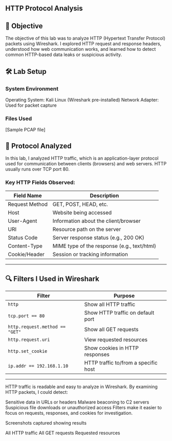 ## HTTP Protocol Analysis



## 🎯 Objective

The objective of this lab was to analyze HTTP (Hypertext Transfer Protocol) packets using Wireshark. I explored HTTP request and response headers, understood how web communication works, and learned how to detect common HTTP-based data leaks or suspicious activity.


## 🛠️ Lab Setup

### System Environment

 Operating System: Kali Linux (Wireshark pre-installed)
 Network Adapter: Used for packet capture

### Files Used

 [Sample PCAP file]

## 📘 Protocol Analyzed

In this lab, I analyzed HTTP traffic, which is an application-layer protocol used for communication between clients (browsers) and web servers. HTTP usually runs over TCP port 80.

### Key HTTP Fields Observed:

| Field Name         | Description                                 |
| ------------------ | ------------------------------------------- |
| Request Method | GET, POST, HEAD, etc.                       |
| Host           | Website being accessed                      |
| User-Agent     | Information about the client/browser        |
| URI            | Resource path on the server                 |
| Status Code    | Server response status (e.g., 200 OK)       |
| Content-Type   | MIME type of the response (e.g., text/html) |
| Cookie/Header  | Session or tracking information             |

---

## 🔍 Filters I Used in Wireshark

| Filter                         | Purpose                              |
| ------------------------------ | ------------------------------------ |
| `http`                         | Show all HTTP traffic                |
| `tcp.port == 80`               | Show HTTP traffic on default port    |
| `http.request.method == "GET"` | Show all GET requests                |
| `http.request.uri`             | View requested resources             |
| `http.set_cookie`              | Show cookies in HTTP responses       |
| `ip.addr == 192.168.1.10`      | HTTP traffic to/from a specific host |

---


 HTTP traffic is readable and easy to analyze in Wireshark.
 By examining HTTP packets, I could detect:

   Sensitive data in URLs or headers
   Malware beaconing to C2 servers
   Suspicious file downloads or unauthorized access
 Filters make it easier to focus on requests, responses, and cookies for investigation.


Screenshots captured showing results

 All HTTP traffic
 All GET requests
 Requested resources
